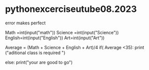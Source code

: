 # pythonexcerciseutube08.2023
error makes perfect

Math =int(input("math"))
Science =int(input("Science"))
English=int(input("English"))
Art=int(input("Art"))

 Average = (Math + Science + English + Art)/4
 if( Average <35):
    print ("aditional class is required ")

 else:
    print("your are good to go")